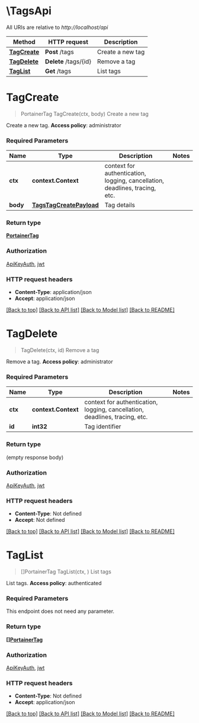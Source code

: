 # \TagsApi

All URIs are relative to *http://localhost/api*

Method | HTTP request | Description
------------- | ------------- | -------------
[**TagCreate**](TagsApi.md#TagCreate) | **Post** /tags | Create a new tag
[**TagDelete**](TagsApi.md#TagDelete) | **Delete** /tags/{id} | Remove a tag
[**TagList**](TagsApi.md#TagList) | **Get** /tags | List tags


# **TagCreate**
> PortainerTag TagCreate(ctx, body)
Create a new tag

Create a new tag. **Access policy**: administrator

### Required Parameters

Name | Type | Description  | Notes
------------- | ------------- | ------------- | -------------
 **ctx** | **context.Context** | context for authentication, logging, cancellation, deadlines, tracing, etc.
  **body** | [**TagsTagCreatePayload**](TagsTagCreatePayload.md)| Tag details | 

### Return type

[**PortainerTag**](portainer.Tag.md)

### Authorization

[ApiKeyAuth](../README.md#ApiKeyAuth), [jwt](../README.md#jwt)

### HTTP request headers

 - **Content-Type**: application/json
 - **Accept**: application/json

[[Back to top]](#) [[Back to API list]](../README.md#documentation-for-api-endpoints) [[Back to Model list]](../README.md#documentation-for-models) [[Back to README]](../README.md)

# **TagDelete**
> TagDelete(ctx, id)
Remove a tag

Remove a tag. **Access policy**: administrator

### Required Parameters

Name | Type | Description  | Notes
------------- | ------------- | ------------- | -------------
 **ctx** | **context.Context** | context for authentication, logging, cancellation, deadlines, tracing, etc.
  **id** | **int32**| Tag identifier | 

### Return type

 (empty response body)

### Authorization

[ApiKeyAuth](../README.md#ApiKeyAuth), [jwt](../README.md#jwt)

### HTTP request headers

 - **Content-Type**: Not defined
 - **Accept**: Not defined

[[Back to top]](#) [[Back to API list]](../README.md#documentation-for-api-endpoints) [[Back to Model list]](../README.md#documentation-for-models) [[Back to README]](../README.md)

# **TagList**
> []PortainerTag TagList(ctx, )
List tags

List tags. **Access policy**: authenticated

### Required Parameters
This endpoint does not need any parameter.

### Return type

[**[]PortainerTag**](portainer.Tag.md)

### Authorization

[ApiKeyAuth](../README.md#ApiKeyAuth), [jwt](../README.md#jwt)

### HTTP request headers

 - **Content-Type**: Not defined
 - **Accept**: application/json

[[Back to top]](#) [[Back to API list]](../README.md#documentation-for-api-endpoints) [[Back to Model list]](../README.md#documentation-for-models) [[Back to README]](../README.md)

